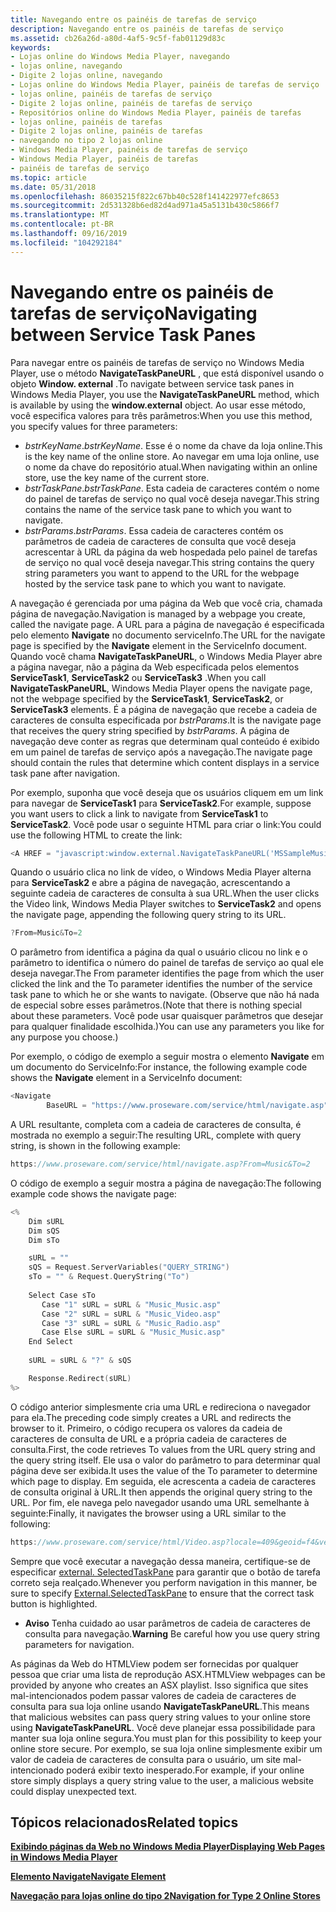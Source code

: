 ```yaml
---
title: Navegando entre os painéis de tarefas de serviço
description: Navegando entre os painéis de tarefas de serviço
ms.assetid: cb26a26d-a80d-4af5-9c5f-fab01129d83c
keywords:
- Lojas online do Windows Media Player, navegando
- lojas online, navegando
- Digite 2 lojas online, navegando
- Lojas online do Windows Media Player, painéis de tarefas de serviço
- lojas online, painéis de tarefas de serviço
- Digite 2 lojas online, painéis de tarefas de serviço
- Repositórios online do Windows Media Player, painéis de tarefas
- lojas online, painéis de tarefas
- Digite 2 lojas online, painéis de tarefas
- navegando no tipo 2 lojas online
- Windows Media Player, painéis de tarefas de serviço
- Windows Media Player, painéis de tarefas
- painéis de tarefas de serviço
ms.topic: article
ms.date: 05/31/2018
ms.openlocfilehash: 86035215f822c67bb40c528f141422977efc8653
ms.sourcegitcommit: 2d531328b6ed82d4ad971a45a5131b430c5866f7
ms.translationtype: MT
ms.contentlocale: pt-BR
ms.lasthandoff: 09/16/2019
ms.locfileid: "104292184"
---
```

# <a name="navigating-between-service-task-panes"></a><span data-ttu-id="68405-116">Navegando entre os painéis de tarefas de serviço</span><span class="sxs-lookup"><span data-stu-id="68405-116">Navigating between Service Task Panes</span></span>

<span data-ttu-id="68405-117">Para navegar entre os painéis de tarefas de serviço no Windows Media Player, use o método **NavigateTaskPaneURL** , que está disponível usando o objeto **Window. external** .</span><span class="sxs-lookup"><span data-stu-id="68405-117">To navigate between service task panes in Windows Media Player, you use the **NavigateTaskPaneURL** method, which is available by using the **window.external** object.</span></span> <span data-ttu-id="68405-118">Ao usar esse método, você especifica valores para três parâmetros:</span><span class="sxs-lookup"><span data-stu-id="68405-118">When you use this method, you specify values for three parameters:</span></span>

-   <span data-ttu-id="68405-119">*bstrKeyName*.</span><span class="sxs-lookup"><span data-stu-id="68405-119">*bstrKeyName*.</span></span> <span data-ttu-id="68405-120">Esse é o nome da chave da loja online.</span><span class="sxs-lookup"><span data-stu-id="68405-120">This is the key name of the online store.</span></span> <span data-ttu-id="68405-121">Ao navegar em uma loja online, use o nome da chave do repositório atual.</span><span class="sxs-lookup"><span data-stu-id="68405-121">When navigating within an online store, use the key name of the current store.</span></span>
-   <span data-ttu-id="68405-122">*bstrTaskPane*.</span><span class="sxs-lookup"><span data-stu-id="68405-122">*bstrTaskPane*.</span></span> <span data-ttu-id="68405-123">Esta cadeia de caracteres contém o nome do painel de tarefas de serviço no qual você deseja navegar.</span><span class="sxs-lookup"><span data-stu-id="68405-123">This string contains the name of the service task pane to which you want to navigate.</span></span>
-   <span data-ttu-id="68405-124">*bstrParams*.</span><span class="sxs-lookup"><span data-stu-id="68405-124">*bstrParams*.</span></span> <span data-ttu-id="68405-125">Essa cadeia de caracteres contém os parâmetros de cadeia de caracteres de consulta que você deseja acrescentar à URL da página da web hospedada pelo painel de tarefas de serviço no qual você deseja navegar.</span><span class="sxs-lookup"><span data-stu-id="68405-125">This string contains the query string parameters you want to append to the URL for the webpage hosted by the service task pane to which you want to navigate.</span></span>

<span data-ttu-id="68405-126">A navegação é gerenciada por uma página da Web que você cria, chamada página de navegação.</span><span class="sxs-lookup"><span data-stu-id="68405-126">Navigation is managed by a webpage you create, called the navigate page.</span></span> <span data-ttu-id="68405-127">A URL para a página de navegação é especificada pelo elemento **Navigate** no documento serviceInfo.</span><span class="sxs-lookup"><span data-stu-id="68405-127">The URL for the navigate page is specified by the **Navigate** element in the ServiceInfo document.</span></span> <span data-ttu-id="68405-128">Quando você chama **NavigateTaskPaneURL**, o Windows Media Player abre a página navegar, não a página da Web especificada pelos elementos **ServiceTask1**, **ServiceTask2** ou **ServiceTask3** .</span><span class="sxs-lookup"><span data-stu-id="68405-128">When you call **NavigateTaskPaneURL**, Windows Media Player opens the navigate page, not the webpage specified by the **ServiceTask1**, **ServiceTask2**, or **ServiceTask3** elements.</span></span> <span data-ttu-id="68405-129">É a página de navegação que recebe a cadeia de caracteres de consulta especificada por *bstrParams*.</span><span class="sxs-lookup"><span data-stu-id="68405-129">It is the navigate page that receives the query string specified by *bstrParams*.</span></span> <span data-ttu-id="68405-130">A página de navegação deve conter as regras que determinam qual conteúdo é exibido em um painel de tarefas de serviço após a navegação.</span><span class="sxs-lookup"><span data-stu-id="68405-130">The navigate page should contain the rules that determine which content displays in a service task pane after navigation.</span></span>

<span data-ttu-id="68405-131">Por exemplo, suponha que você deseja que os usuários cliquem em um link para navegar de **ServiceTask1** para **ServiceTask2**.</span><span class="sxs-lookup"><span data-stu-id="68405-131">For example, suppose you want users to click a link to navigate from **ServiceTask1** to **ServiceTask2**.</span></span> <span data-ttu-id="68405-132">Você pode usar o seguinte HTML para criar o link:</span><span class="sxs-lookup"><span data-stu-id="68405-132">You could use the following HTML to create the link:</span></span>


```C++
<A HREF = "javascript:window.external.NavigateTaskPaneURL('MSSampleMusic', 'ServiceTask2', 'From=Music&To=2')">Video</A>

```



<span data-ttu-id="68405-133">Quando o usuário clica no link de vídeo, o Windows Media Player alterna para **ServiceTask2** e abre a página de navegação, acrescentando a seguinte cadeia de caracteres de consulta à sua URL.</span><span class="sxs-lookup"><span data-stu-id="68405-133">When the user clicks the Video link, Windows Media Player switches to **ServiceTask2** and opens the navigate page, appending the following query string to its URL.</span></span>


```C++
?From=Music&To=2

```



<span data-ttu-id="68405-134">O parâmetro from identifica a página da qual o usuário clicou no link e o parâmetro to identifica o número do painel de tarefas de serviço ao qual ele deseja navegar.</span><span class="sxs-lookup"><span data-stu-id="68405-134">The From parameter identifies the page from which the user clicked the link and the To parameter identifies the number of the service task pane to which he or she wants to navigate.</span></span> <span data-ttu-id="68405-135">(Observe que não há nada de especial sobre esses parâmetros.</span><span class="sxs-lookup"><span data-stu-id="68405-135">(Note that there is nothing special about these parameters.</span></span> <span data-ttu-id="68405-136">Você pode usar quaisquer parâmetros que desejar para qualquer finalidade escolhida.)</span><span class="sxs-lookup"><span data-stu-id="68405-136">You can use any parameters you like for any purpose you choose.)</span></span>

<span data-ttu-id="68405-137">Por exemplo, o código de exemplo a seguir mostra o elemento **Navigate** em um documento do ServiceInfo:</span><span class="sxs-lookup"><span data-stu-id="68405-137">For instance, the following example code shows the **Navigate** element in a ServiceInfo document:</span></span>


```C++
<Navigate
        BaseURL = "https://www.proseware.com/service/html/navigate.asp">
```



<span data-ttu-id="68405-138">A URL resultante, completa com a cadeia de caracteres de consulta, é mostrada no exemplo a seguir:</span><span class="sxs-lookup"><span data-stu-id="68405-138">The resulting URL, complete with query string, is shown in the following example:</span></span>


```C++
https://www.proseware.com/service/html/navigate.asp?From=Music&To=2

```



<span data-ttu-id="68405-139">O código de exemplo a seguir mostra a página de navegação:</span><span class="sxs-lookup"><span data-stu-id="68405-139">The following example code shows the navigate page:</span></span>


```C++
<%
    Dim sURL
    Dim sQS
    Dim sTo

    sURL = ""
    sQS = Request.ServerVariables("QUERY_STRING")
    sTo = "" & Request.QueryString("To")
 
    Select Case sTo
       Case "1" sURL = sURL & "Music_Music.asp"
       Case "2" sURL = sURL & "Music_Video.asp"
       Case "3" sURL = sURL & "Music_Radio.asp"
       Case Else sURL = sURL & "Music_Music.asp"
    End Select
     
    sURL = sURL & "?" & sQS

    Response.Redirect(sURL)    
%>

```



<span data-ttu-id="68405-140">O código anterior simplesmente cria uma URL e redireciona o navegador para ela.</span><span class="sxs-lookup"><span data-stu-id="68405-140">The preceding code simply creates a URL and redirects the browser to it.</span></span> <span data-ttu-id="68405-141">Primeiro, o código recupera os valores da cadeia de caracteres de consulta de URL e a própria cadeia de caracteres de consulta.</span><span class="sxs-lookup"><span data-stu-id="68405-141">First, the code retrieves To values from the URL query string and the query string itself.</span></span> <span data-ttu-id="68405-142">Ele usa o valor do parâmetro to para determinar qual página deve ser exibida.</span><span class="sxs-lookup"><span data-stu-id="68405-142">It uses the value of the To parameter to determine which page to display.</span></span> <span data-ttu-id="68405-143">Em seguida, ele acrescenta a cadeia de caracteres de consulta original à URL.</span><span class="sxs-lookup"><span data-stu-id="68405-143">It then appends the original query string to the URL.</span></span> <span data-ttu-id="68405-144">Por fim, ele navega pelo navegador usando uma URL semelhante à seguinte:</span><span class="sxs-lookup"><span data-stu-id="68405-144">Finally, it navigates the browser using a URL similar to the following:</span></span>


```C++
https://www.proseware.com/service/html/Video.asp?locale=409&geoid=f4&version=10.0.0.3600&userlocale=409&From=Music&To=2

```



<span data-ttu-id="68405-145">Sempre que você executar a navegação dessa maneira, certifique-se de especificar [external. SelectedTaskPane](external-selectedtaskpane.md) para garantir que o botão de tarefa correto seja realçado.</span><span class="sxs-lookup"><span data-stu-id="68405-145">Whenever you perform navigation in this manner, be sure to specify [External.SelectedTaskPane](external-selectedtaskpane.md) to ensure that the correct task button is highlighted.</span></span>

-   <span data-ttu-id="68405-146">**Aviso** Tenha cuidado ao usar parâmetros de cadeia de caracteres de consulta para navegação.</span><span class="sxs-lookup"><span data-stu-id="68405-146">**Warning** Be careful how you use query string parameters for navigation.</span></span>

<span data-ttu-id="68405-147">As páginas da Web do HTMLView podem ser fornecidas por qualquer pessoa que criar uma lista de reprodução ASX.</span><span class="sxs-lookup"><span data-stu-id="68405-147">HTMLView webpages can be provided by anyone who creates an ASX playlist.</span></span> <span data-ttu-id="68405-148">Isso significa que sites mal-intencionados podem passar valores de cadeia de caracteres de consulta para sua loja online usando **NavigateTaskPaneURL**.</span><span class="sxs-lookup"><span data-stu-id="68405-148">This means that malicious websites can pass query string values to your online store using **NavigateTaskPaneURL**.</span></span> <span data-ttu-id="68405-149">Você deve planejar essa possibilidade para manter sua loja online segura.</span><span class="sxs-lookup"><span data-stu-id="68405-149">You must plan for this possibility to keep your online store secure.</span></span> <span data-ttu-id="68405-150">Por exemplo, se sua loja online simplesmente exibir um valor de cadeia de caracteres de consulta para o usuário, um site mal-intencionado poderá exibir texto inesperado.</span><span class="sxs-lookup"><span data-stu-id="68405-150">For example, if your online store simply displays a query string value to the user, a malicious website could display unexpected text.</span></span>

## <a name="related-topics"></a><span data-ttu-id="68405-151">Tópicos relacionados</span><span class="sxs-lookup"><span data-stu-id="68405-151">Related topics</span></span>

<dl> <dt>

[<span data-ttu-id="68405-152">**Exibindo páginas da Web no Windows Media Player**</span><span class="sxs-lookup"><span data-stu-id="68405-152">**Displaying Web Pages in Windows Media Player**</span></span>](displaying-web-pages-in-windows-media-player.md)
</dt> <dt>

[<span data-ttu-id="68405-153">**Elemento Navigate**</span><span class="sxs-lookup"><span data-stu-id="68405-153">**Navigate Element**</span></span>](navigate-element.md)
</dt> <dt>

[<span data-ttu-id="68405-154">**Navegação para lojas online do tipo 2**</span><span class="sxs-lookup"><span data-stu-id="68405-154">**Navigation for Type 2 Online Stores**</span></span>](navigation-for-type-2-online-stores.md)
</dt> </dl>

 

 




